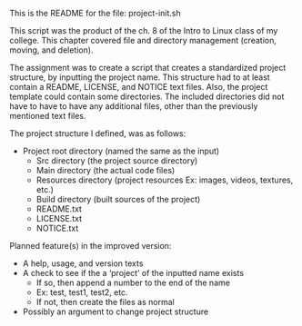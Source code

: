 This is the README for the file: project-init.sh

This script was the product of the ch. 8 of the Intro to Linux class of my college. This chapter covered
file and directory management (creation, moving, and deletion). 

The assignment was to create a script that creates a standardized project structure, by inputting the project name. This structure had to at least contain a README, LICENSE, and NOTICE text files. Also, the project template could contain some directories. The included directories did not have to have to have any additional files, other than the previously mentioned text files. 

The project structure I defined, was as follows:
  -	Project root directory (named the same as the input)
    -	Src directory (the project source directory)
       -	Main directory (the actual code files)
       -	Resources directory (project resources Ex: images, videos, textures, etc.)
    -	Build directory (built sources of the project)
    -	README.txt
    -	LICENSE.txt
    -	NOTICE.txt

Planned feature(s) in the improved version:
  -	A help, usage, and version texts
  -	A check to see if the a ‘project’ of the inputted name exists 
    -	If so, then append a number to the end of the name
       -	Ex: test, test1, test2, etc.
    -	If not, then create the files as normal
  -	Possibly an argument to change project structure

